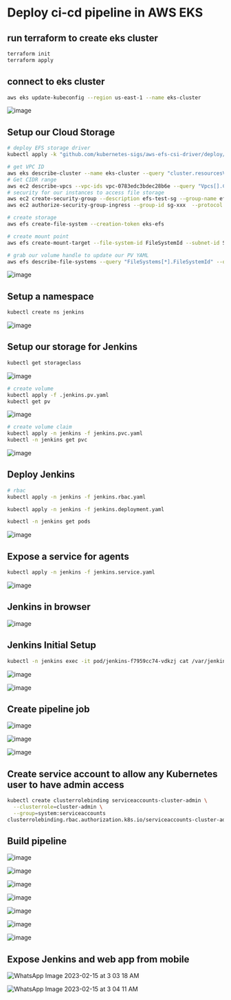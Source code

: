 # Deploy ci-cd pipeline in AWS EKS

## run terraform to create eks cluster 
```bash
terraform init
terraform apply
```
## connect to eks cluster
```bash
aws eks update-kubeconfig --region us-east-1 --name eks-cluster
```
![image](https://user-images.githubusercontent.com/58703269/218817003-6f4f6f2a-e36b-4ecb-9690-e07754d27ab6.png)

## Setup our Cloud Storage
```bash
# deploy EFS storage driver
kubectl apply -k "github.com/kubernetes-sigs/aws-efs-csi-driver/deploy/kubernetes/overlays/stable/?ref=master"

# get VPC ID
aws eks describe-cluster --name eks-cluster --query "cluster.resourcesVpcConfig.vpcId" --output text
# Get CIDR range
aws ec2 describe-vpcs --vpc-ids vpc-0783edc3bdec28b6e --query "Vpcs[].CidrBlock" --output text
# security for our instances to access file storage
aws ec2 create-security-group --description efs-test-sg --group-name efs-sg --vpc-id VPC_ID
aws ec2 authorize-security-group-ingress --group-id sg-xxx  --protocol tcp --port 2049 --cidr VPC_CIDR

# create storage
aws efs create-file-system --creation-token eks-efs

# create mount point 
aws efs create-mount-target --file-system-id FileSystemId --subnet-id SubnetID --security-group GroupID

# grab our volume handle to update our PV YAML
aws efs describe-file-systems --query "FileSystems[*].FileSystemId" --output text
```
![image](https://user-images.githubusercontent.com/58703269/218817247-1ec4ceaf-d6d6-4a16-9879-3a22236815b4.png)

## Setup a namespace
```bash
kubectl create ns jenkins
```
![image](https://user-images.githubusercontent.com/58703269/218817911-26e79a7a-cf7d-4949-b7df-dc36869682e1.png)

## Setup our storage for Jenkins
```bash
kubectl get storageclass
```
![image](https://user-images.githubusercontent.com/58703269/218818313-556ddd7e-65ee-42d6-8629-b2d2c4d8b2aa.png)

```bash
# create volume
kubectl apply -f .jenkins.pv.yaml 
kubectl get pv
```
![image](https://user-images.githubusercontent.com/58703269/218818619-fe47c8a4-746c-4904-a8f7-775098e485ce.png)

```bash
# create volume claim
kubectl apply -n jenkins -f jenkins.pvc.yaml
kubectl -n jenkins get pvc
```
![image](https://user-images.githubusercontent.com/58703269/218818804-b71f2b34-ba4e-4451-bbcb-dddbaf67556c.png)

## Deploy Jenkins
```bash
# rbac
kubectl apply -n jenkins -f jenkins.rbac.yaml 

kubectl apply -n jenkins -f jenkins.deployment.yaml

kubectl -n jenkins get pods

```
![image](https://user-images.githubusercontent.com/58703269/218819074-138d07ef-e247-4215-a4e9-af514acd508e.png)

## Expose a service for agents
```bash
kubectl apply -n jenkins -f jenkins.service.yaml 
```
![image](https://user-images.githubusercontent.com/58703269/218819396-3a448942-c6bf-47e7-96a5-a914a81d510a.png)

## Jenkins in browser
![image](https://user-images.githubusercontent.com/58703269/218819573-6643bb68-7182-4fad-9977-4346e77e2672.png)

## Jenkins Initial Setup
```bash
kubectl -n jenkins exec -it pod/jenkins-f7959cc74-vdkzj cat /var/jenkins_home/secrets/initialAdminPassword
```
![image](https://user-images.githubusercontent.com/58703269/218819868-dc34f2df-918a-4ad5-ad6c-539af736e970.png)

![image](https://user-images.githubusercontent.com/58703269/218878698-8ad2509d-f4e9-4a17-bdd2-5e372b176ab2.png)

## Create pipeline job

![image](https://user-images.githubusercontent.com/58703269/218881230-cfc7eddc-5615-481d-8898-f508ea50056f.png)

![image](https://user-images.githubusercontent.com/58703269/218895653-be1c8089-c0f0-48b8-92a5-1bbf019dac07.png)

![image](https://user-images.githubusercontent.com/58703269/218895555-8b5af5c2-d5b7-4a8f-a1a1-9a7f2d1a748a.png)

## Create service account to allow any Kubernetes user to have admin access
```bash
kubectl create clusterrolebinding serviceaccounts-cluster-admin \
  --clusterrole=cluster-admin \
  --group=system:serviceaccounts
clusterrolebinding.rbac.authorization.k8s.io/serviceaccounts-cluster-admin created

```

## Build pipeline

![image](https://user-images.githubusercontent.com/58703269/218896053-974c7342-187b-485e-b80a-21719e2941d3.png)

![image](https://user-images.githubusercontent.com/58703269/218896158-1059b39c-db79-46b6-b4bf-6a1e955e1d0e.png)

![image](https://user-images.githubusercontent.com/58703269/218896241-22ec8e20-bf9d-4a41-aecd-cbdca0502cc4.png)

![image](https://user-images.githubusercontent.com/58703269/218896298-ba61400a-c181-4d6b-9172-470c58fd7a8b.png)

![image](https://user-images.githubusercontent.com/58703269/218896342-ab2908f1-540a-4f3c-8415-531fb9499034.png)

![image](https://user-images.githubusercontent.com/58703269/218896479-1dc73e97-7ad7-4a9f-89ae-42b86eafe66c.png)

![image](https://user-images.githubusercontent.com/58703269/218896545-679a3893-4067-4b1a-933c-98a1eabbaf81.png)

## Expose Jenkins and web app from mobile

![WhatsApp Image 2023-02-15 at 3 03 18 AM](https://user-images.githubusercontent.com/58703269/218898682-487f5ed5-5067-4f52-8676-06db6c652a1d.jpeg)

![WhatsApp Image 2023-02-15 at 3 04 11 AM](https://user-images.githubusercontent.com/58703269/218898799-c07f8819-d30e-4a85-ad35-61a1908e3b94.jpeg)
